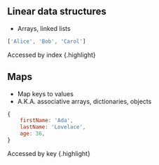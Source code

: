 ## Linear data structures

* Arrays, linked lists


<div class="row">
<div class="cell-3">

```js
['Alice', 'Bob', 'Carol']
```
</div>
<div class="cell-3">

Accessed by index {.highlight}

</div>
</div>

<div class="fragment">

## Maps

* Map keys to values
* A.K.A. associative arrays, dictionaries, objects

<div class="row">
<div class="cell-3">

```js
{
    firstName: 'Ada',
    lastName: 'Lovelace',
    age: 36,
}
```
</div>
<div class="cell-3">

Accessed by key {.highlight}

</div>
</div>

</div>

